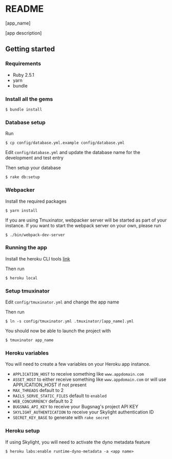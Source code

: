 # README

[app_name]

[app description]

## Getting started

### Requirements

- Ruby 2.5.1
- yarn
- bundle

### Install all the gems

    $ bundle install

### Database setup

Run

    $ cp config/database.yml.example config/database.yml

Edit `config/database.yml` and update the database name for the development and test entry

Then setup your database

    $ rake db:setup

### Webpacker

Install the required packages

    $ yarn install

If you are using Tmuxinator, webpacker server will be started as part of your instance.
If you want to start the webpack server on your own, please run

    $ ./bin/webpack-dev-server

### Running the app

Install the heroku CLI tools [link](https://devcenter.heroku.com/articles/heroku-cli)

Then run

    $ heroku local

### Setup tmuxinator

Edit `config/tmuxinator.yml` and change the app name

Then run

    $ ln -s config/tmuxinator.yml .tmuxinator/[app_name].yml

You should now be able to launch the project with

    $ tmuxinator app_name

### Heroku variables

You will need to create a few variables on your Heroku app instance.

- `APPLICATION_HOST` to receive something like `www.appdomain.com`
- `ASSET_HOST` to either receive something like `www.appdomain.com` or will use APPLICATION_HOST if not present
- `MAX_THREADS` default to 2
- `RAILS_SERVE_STATIC_FILES` default to `enabled`
- `WEB_CONCURRENCY` default to 2
- `BUGSNAG_API_KEY` to receive your Bugsnag's project API KEY
- `SKYLIGHT_AUTHENTICATION` to receive your Skylight authentication ID
- `SECRET_KEY_BASE` to generate with `rake secret`

### Heroku setup

If using Skylight, you will need to activate the dyno metadata feature

    $ heroku labs:enable runtime-dyno-metadata -a <app name>

